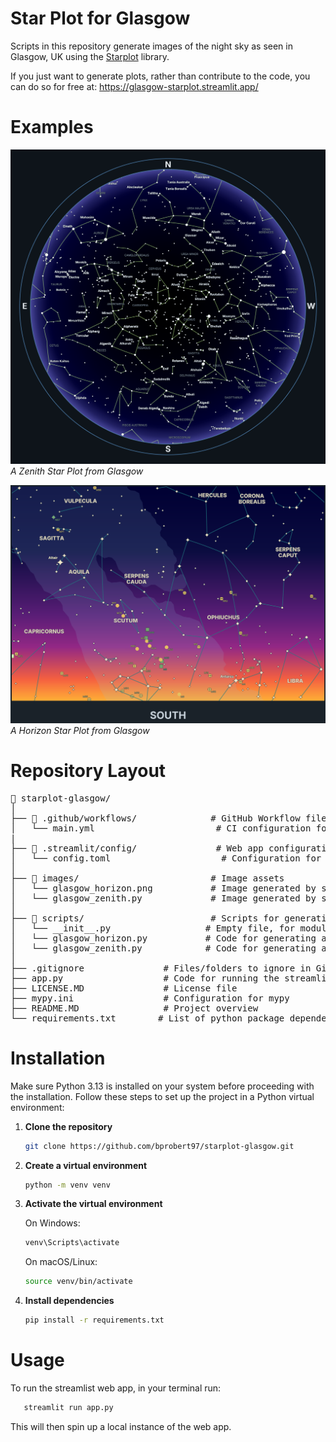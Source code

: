 # Star Plot for Glasgow

Scripts in this repository generate images of the night sky as seen in Glasgow, UK using the [Starplot](https://starplot.dev/) library.

If you just want to generate plots, rather than contribute to the code, you can do so for free at: https://glasgow-starplot.streamlit.app/

# Examples

![A Zenith Star Plot from Glasgow](images/glasgow_zenith.png "A Zenith Star Plot from Glasgow")
_A Zenith Star Plot from Glasgow_


![A Horizon Star Plot from Glasgow](images/glasgow_horizon.png "A Horizon Star Plot from Glasgow")
_A Horizon Star Plot from Glasgow_

# Repository Layout

<pre>
📁 starplot-glasgow/
│
├── 📁 .github/workflows/              # GitHub Workflow files
│   └── main.yml                       # CI configuration for github: Pylint and Mypy
|
├── 📁 .streamlit/config/               # Web app configuration files
│   └── config.toml                     # Configuration for render to use streamlit
│
├── 📁 images/                         # Image assets
│   └── glasgow_horizon.png           # Image generated by scripts/glasgow_horizon.py
│   └── glasgow_zenith.py             # Image generated by scripts/glasgow_zenith.py
│
├── 📁 scripts/                        # Scripts for generating star plot images
│   └── __init__.py                  # Empty file, for module creation
│   └── glasgow_horizon.py           # Code for generating a horizon image
│   └── glasgow_zenith.py            # Code for generating a zenith image
│
├── .gitignore               # Files/folders to ignore in Git
├── app.py                   # Code for running the streamlit web app
├── LICENSE.MD               # License file
├── mypy.ini                 # Configuration for mypy
├── README.MD                # Project overview
└── requirements.txt        # List of python package dependencies
</pre>

# Installation

Make sure Python 3.13 is installed on your system before proceeding with the installation.
Follow these steps to set up the project in a Python virtual environment:

1. **Clone the repository**
   ```bash
   git clone https://github.com/bprobert97/starplot-glasgow.git
   ```

2. **Create a virtual environment**
   ```bash
   python -m venv venv
   ```

3. **Activate the virtual environment**

   On Windows:

   ```bash
   venv\Scripts\activate
   ```
   On macOS/Linux:

   ```bash
   source venv/bin/activate
   ```
4. **Install dependencies**

   ```bash
   pip install -r requirements.txt
   ```

# Usage

To run the streamlist web app, in your terminal run:

```bash
   streamlit run app.py
```

This will then spin up a local instance of the web app.
